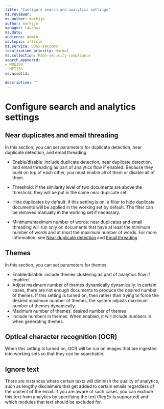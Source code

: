 ```yaml
---
title: "Configure search and analytics settings"
ms.reviewer: 
ms.author: markjjo
author: markjjo
manager: laurawi
ms.date: 
audience: Admin
ms.topic: article
ms.service: O365-seccomp
localization_priority: Normal
ms.collection: M365-security-compliance 
search.appverid: 
- MOE150
- MET150
ms.assetid: 

description: ""
---
```


# Configure search and analytics settings

## Near duplicates and email threading

In this section, you can set parameters for duplicate detection, near duplicate detection, and email threading.

- Enable/disable: include duplicate detection, near duplicate detection, and email threading as part of analytics flow if enabled. Because they build on top of each other, you must enable all of them or disable all of them.

- Threshold: if the similarity level of two documents are above the threshold, they will be put in the same near duplicate set.

- Hide duplicates by default: if this setting is on, a filter to hide duplicate documents will be applied in the working set by default. The filter can be removed manually in the working set if necessary.

- Minimum/maximum number of words: near duplicates and email threading will run only on documents that have at least the minimum number of words and at most the maximum number of words.
For more information, see [Near duplicate detection](near-duplicates.md) and [Email threading](email-threading.md).

## Themes

In this section, you can set parameters for themes.

- Enable/disable: include themes clustering as part of analytics flow if enabled.
- Adjust maximum number of themes dynamically dynamically: in certain cases, there are not enough documents to produce the desired number of themes. If this setting is turned on, then rather than trying to force the desired maximum number of themes, the system adjusts maximum number of themes dynamically.
- Maximum number of themes: desired number of themes
- Include numbers in themes: When enabled, it will include numbers in when generating themes.  

## Optical character recognition (OCR)

When this setting is turned on, OCR will be run on images that are ingested into working sets so that they can be searchable.

## Ignore text

There are instances where certain texts will diminish the quality of analytics, such as lengthy disclaimers that get added to certain emails regardless of the content of the email. If you are aware of such cases, you can exclude this text from analytics by specifying the text (RegEx is supported) and which modules that text should be excluded for.
